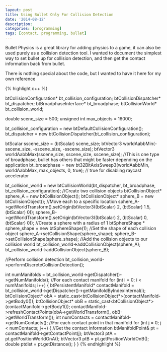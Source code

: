 ```yaml
---
layout: post
title: Using Bullet Only For Collision Detection
date: '2014-08-12'
description:
categories: [programming]
tags: [contact, programming, bullet]
---
```


Bullet Physics is a great library for adding physics to a game, it can also be used purely as a collision detection tool. I wanted to document the simplest way to set bullet up for collision detection, and then get the contact information back from bullet.

There is nothing special about the code, but I wanted to have it here for my own reference

{% highlight c++ %}

btCollisionConfiguration* bt_collision_configuration;
btCollisionDispatcher* bt_dispatcher;
btBroadphaseInterface* bt_broadphase;
btCollisionWorld* bt_collision_world;

double scene_size = 500;
unsigned int max_objects = 16000;

bt_collision_configuration = new btDefaultCollisionConfiguration();
bt_dispatcher = new btCollisionDispatcher(bt_collision_configuration);

btScalar sscene_size = (btScalar) scene_size;
btVector3 worldAabbMin(-sscene_size, -sscene_size, -sscene_size);
btVector3 worldAabbMax(sscene_size, sscene_size, sscene_size);
//This is one type of broadphase, bullet has others that might be faster depending on the application
bt_broadphase = new bt32BitAxisSweep3(worldAabbMin, worldAabbMax, max_objects, 0, true);  // true for disabling raycast accelerator

bt_collision_world = new btCollisionWorld(bt_dispatcher, bt_broadphase, bt_collision_configuration);
//Create two collision objects
btCollisionObject* sphere_A = new btCollisionObject();
btCollisionObject* sphere_B = new btCollisionObject();
//Move each to a specific location
sphere_A->getWorldTransform().setOrigin(btVector3((btScalar) 2, (btScalar) 1.5, (btScalar) 0));
sphere_B->getWorldTransform().setOrigin(btVector3((btScalar) 2, (btScalar) 0, (btScalar) 0));
//Create a sphere with a radius of 1
btSphereShape * sphere_shape = new btSphereShape(1);
//Set the shape of each collision object
sphere_A->setCollisionShape(sphere_shape);
sphere_B->setCollisionShape(sphere_shape);
//Add the collision objects to our collision world
bt_collision_world->addCollisionObject(sphere_A);
bt_collision_world->addCollisionObject(sphere_B);

//Perform collision detection
bt_collision_world->performDiscreteCollisionDetection();

int numManifolds = bt_collision_world->getDispatcher()->getNumManifolds();
//For each contact manifold
for (int i = 0; i < numManifolds; i++) {
  btPersistentManifold* contactManifold = bt_collision_world->getDispatcher()->getManifoldByIndexInternal(i);
  btCollisionObject* obA = static_cast<btCollisionObject*>(contactManifold->getBody0());
    btCollisionObject* obB = static_cast<btCollisionObject*>(contactManifold->getBody1());
    contactManifold->refreshContactPoints(obA->getWorldTransform(), obB->getWorldTransform());
    int numContacts = contactManifold->getNumContacts();
    //For each contact point in that manifold
    for (int j = 0; j < numContacts; j++) {
      //Get the contact information
        btManifoldPoint& pt = contactManifold->getContactPoint(j);
        btVector3 ptA = pt.getPositionWorldOnA();
        btVector3 ptB = pt.getPositionWorldOnB();
        double ptdist = pt.getDistance();
    }
}
{% endhighlight %}

